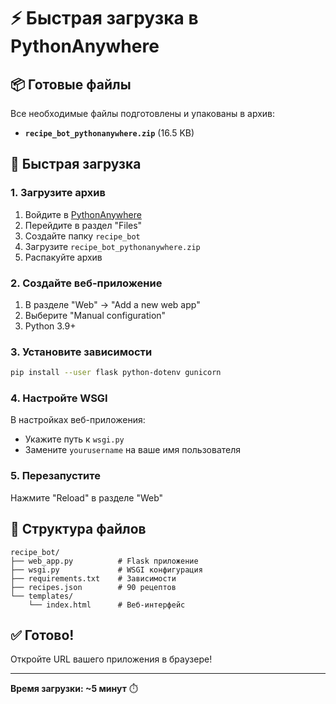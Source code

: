 # ⚡ Быстрая загрузка в PythonAnywhere

## 📦 Готовые файлы

Все необходимые файлы подготовлены и упакованы в архив:
- **`recipe_bot_pythonanywhere.zip`** (16.5 KB)

## 🚀 Быстрая загрузка

### 1. Загрузите архив
1. Войдите в [PythonAnywhere](https://www.pythonanywhere.com)
2. Перейдите в раздел "Files"
3. Создайте папку `recipe_bot`
4. Загрузите `recipe_bot_pythonanywhere.zip`
5. Распакуйте архив

### 2. Создайте веб-приложение
1. В разделе "Web" → "Add a new web app"
2. Выберите "Manual configuration"
3. Python 3.9+

### 3. Установите зависимости
```bash
pip install --user flask python-dotenv gunicorn
```

### 4. Настройте WSGI
В настройках веб-приложения:
- Укажите путь к `wsgi.py`
- Замените `yourusername` на ваше имя пользователя

### 5. Перезапустите
Нажмите "Reload" в разделе "Web"

## 📁 Структура файлов

```
recipe_bot/
├── web_app.py          # Flask приложение
├── wsgi.py             # WSGI конфигурация
├── requirements.txt    # Зависимости
├── recipes.json        # 90 рецептов
└── templates/
    └── index.html      # Веб-интерфейс
```

## ✅ Готово!

Откройте URL вашего приложения в браузере!

---
**Время загрузки: ~5 минут** ⏱️

